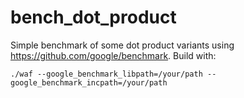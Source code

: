 bench_dot_product
=================
Simple benchmark of some dot product variants using https://github.com/google/benchmark. Build with:
```
./waf --google_benchmark_libpath=/your/path --google_benchmark_incpath=/your/path
```
